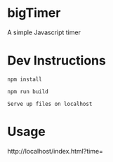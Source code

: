 # bigTimer
A simple Javascript timer

# Dev Instructions
`npm install`

`npm run build`

`Serve up files on localhost`

# Usage
http://localhost/index.html?time=<numInSeconds>
